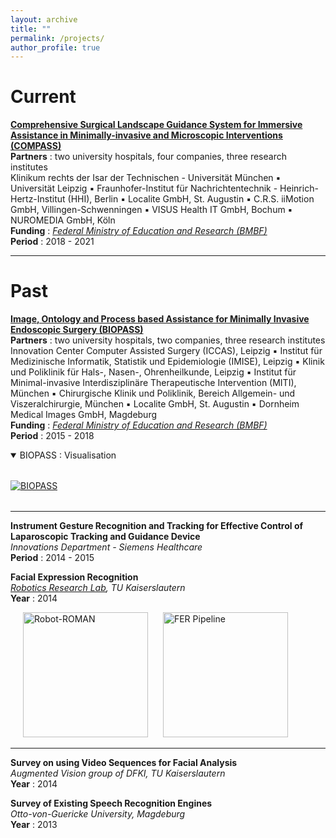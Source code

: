 ```yaml
---
layout: archive
title: ""
permalink: /projects/
author_profile: true
---
```


# Current

<b>[Comprehensive Surgical Landscape Guidance System for Immersive Assistance in Minimally-invasive and Microscopic Interventions (COMPASS)](https://www.zib.de/projects/comprehensive-surgical-landscape-guidance-system-immersive-assistance-minimally-invasive-and)</b> <br>
<b>Partners</b> : two university hospitals, four companies, three research institutes <br> 
Klinikum rechts der Isar der Technischen - Universität München ▪ Universität Leipzig ▪ Fraunhofer-Institut für Nachrichtentechnik - Heinrich-Hertz-Institut (HHI), Berlin ▪ Localite GmbH, St. Augustin ▪ C.R.S. iiMotion GmbH, Villingen-Schwenningen ▪ VISUS Health IT GmbH, Bochum ▪ NUROMEDIA GmbH, Köln <br>
<b>Funding</b> : <i>[Federal Ministry of Education and Research (BMBF)](https://www.technik-zum-menschen-bringen.de/projekte/compass-1)</i> <br>
<b>Period</b> : 2018 - 2021

<!---
<p class="page__date">
  <strong><i class="fa fa-fw fa-calendar" aria-hidden="true"></i> Published:</strong> 
  <time datetime="2020-06-21T00:00:00-08:00">June 23, 2020</time>
</p>
-->

<!---
← ↑ → ↓ ↔ ↕ ↖ ↗ ↘ ↙ ⇅ ⇆ ↰↱↲↳↴↵ ∴ ∵ ∶ ∷ ∸ ∹ ∺ ∻ ∼ ∽ ∾ ✓✔✕✖ ≠ ≡ ≤ ≥ ∀∁∂∃∄∅∆∇∈∉∊∋∌∍∎∏∐∑−±∓∔∕∖∗∘∙√∛∜∝∞∟∠∡∢∣∤∥∦∧∨∩∪∫∲ ¼ ½ ¾ ÷ ×
-->

---

# Past

<b>[Image, Ontology and Process based Assistance for Minimally Invasive Endoscopic Surgery (BIOPASS)](https://www.zib.de/projects/image-ontology-and-process-based-assistance-minimally-invasive-endoscopic-surgery)</b> <br>
<b>Partners</b> : two university hospitals, two companies, three research institutes <br> 
Innovation Center Computer Assisted Surgery (ICCAS), Leipzig ▪ Institut für Medizinische Informatik, Statistik und Epidemiologie (IMISE), Leipzig ▪ Klinik und Poliklinik für Hals-, Nasen-, Ohrenheilkunde, Leipzig ▪ Institut für Minimal-invasive Interdisziplinäre Therapeutische Intervention (MITI), München ▪ Chirurgische Klinik und Poliklinik, Bereich Allgemein- und Viszeralchirurgie, München ▪ Localite GmbH, St. Augustin ▪ Dornheim Medical Images GmbH, Magdeburg <br>
<b>Funding</b> : <i>[Federal Ministry of Education and Research (BMBF)](https://www.interaktive-technologien.de/projekte/biopass)</i> <br>
<b>Period</b> : 2015 - 2018

<!---
<p align="left">
  <img src="{{ site.url }}/files/imgs/BIOPASS_Visualization.png?raw=true" alt="BIOPASS" title="BIOPASS" style="height: 200px;"/> 
</p>
-->

<details open="">
  <summary>BIOPASS : Visualisation</summary>
  <div>
    <a href="{{ site.url }}/files/imgs/BIOPASS_Visualization.png">
      <figure style="margin:2rem 0">
        <img style="max-width:100%;width:auto;height:auto" src="{{ site.url }}/files/imgs/BIOPASS_Visualization.png" title="BIOPASS" width="600" height="200">
        <figcaption><small></small></figcaption>
      </figure>
    </a>
  </div>
</details>

---


<b>Instrument Gesture Recognition and Tracking for Effective Control of Laparoscopic Tracking and Guidance Device</b> <br>
<i>Innovations Department - Siemens Healthcare</i> <br>
<b>Period</b> : 2014 - 2015


<b>Facial Expression Recognition</b> <br>
<i>[Robotics Research Lab](https://agrosy.informatik.uni-kl.de/en/robots/more-robots/roman/), TU Kaiserslautern</i> <br>
<b>Year</b> : 2014


<p align="left">
  <img src="{{ site.url }}/files/imgs/Project_FacialExpressionRecogntion_ROMAN.jpg?raw=true" alt="Robot-ROMAN" title="Robot-ROMAN" hspace="20" style="height: 200px;"/> 
  <img src="{{ site.url }}/files/imgs/Project_FacialExpressionRecogntion_Pipeline.png?raw=true" alt="FER Pipeline" title="FER Pipeline" style="height: 200px;"/> 
</p>

<!--
<div markdown="0" id="carousel" class="carousel slide" data-ride="carousel" data-interval="5000" data-pause="hover" >
  <ol class="carousel-indicators">
    <li data-target="#carousel" data-slide-to="0" class="active"></li>
    <li data-target="#carousel" data-slide-to="1"></li>
  </ol>
  <div class="carousel-inner" markdown="0">
    <div class="item active">
      <img src="{{ site.url }}{{ site.baseurl }}/files/imgs/Project_FacialExpressionRecogntion_ROMAN.jpg" alt="1 Robot-ROMAN" />
    </div>
    <div class="item">
      <img src="{{ site.url }}{{ site.baseurl }}/files/imgs/Project_FacialExpressionRecogntion_Pipeline.png" alt="2 FER Pipeline" />
    </div>
  </div>
  <a class="left carousel-control" href="#carousel" role="button" data-slide="prev">
    <span class="glyphicon glyphicon-chevron-left" aria-hidden="true"></span>
    <span class="sr-only">Previous</span>
  </a>
  <a class="right carousel-control" href="#carousel" role="button" data-slide="next">
    <span class="glyphicon glyphicon-chevron-right" aria-hidden="true"></span>
    <span class="sr-only">Next</span>
  </a>
</div>
-->

---

<b>Survey on using Video Sequences for Facial Analysis</b> <br>
<i>Augmented Vision group of DFKI, TU Kaiserslautern</i> <br>
<b>Year</b> : 2014


<b>Survey of Existing Speech Recognition Engines</b> <br>
<i>Otto-von-Guericke University, Magdeburg</i> <br>
<b>Year</b> : 2013

